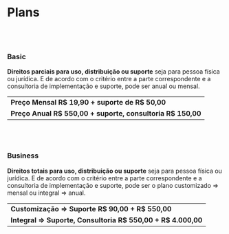<br/>

# Plans

<br/>
<br/>

### Basic

**Direitos parciais para uso, distribuição ou suporte** seja para pessoa física ou jurídica. E de acordo com o critério entre a parte correspondente e a consultoria de implementação e suporte, pode ser anual ou mensal. 

|   |    
|---|
| **Preço Mensal R$ 19,90 + suporte de R$ 50,00** |  
|  **Preço Anual R$ 550,00 + suporte, consultoria  R$ 150,00**


<br/>
<br/>

### Business

**Direitos totais para uso, distribuição ou suporte** seja para pessoa física ou jurídica. E de acordo com o critério entre a parte correspondente e a consultoria de implementação e suporte, pode ser o plano customizado => mensal ou integral => anual.  


|   |    
|---|
| **Customização => Suporte R$ 90,00 + R$ 550,00**|   
| **Integral => Suporte, Consultoria  R$ 550,00 + R$ 4.000,00**|   


<br/>
<br/>
<br/>

<br/>
<br/>
